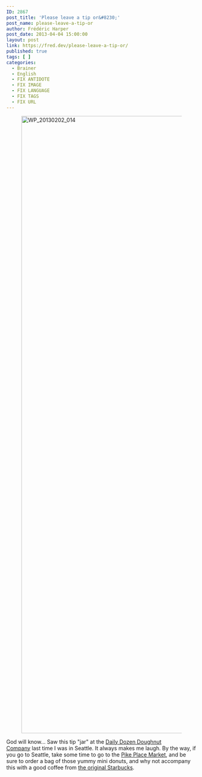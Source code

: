 ```yaml
---
ID: 2867
post_title: 'Please leave a tip or&#8230;'
post_name: please-leave-a-tip-or
author: Frédéric Harper
post_date: 2013-04-04 15:00:00
layout: post
link: https://fred.dev/please-leave-a-tip-or/
published: true
tags: [ ]
categories:
  - Brainer
  - English
  - FIX ANTIDOTE
  - FIX IMAGE
  - FIX LANGUAGE
  - FIX TAGS
  - FIX URL
---
```

<figure><img alt="WP_20130202_014" src="http://fred.dev/wp-content/uploads/2013/04/WP_20130202_014.jpg" width="918" height="1632" /></figure>
God will know... Saw this tip "jar" at the <a href="https://www.yelp.ca/biz/daily-dozen-doughnut-company-seattle" target="_blank" rel="noopener noreferrer">Daily Dozen Doughnut Company</a> last time I was in Seattle. It always makes me laugh. By the way, if you go to Seattle, take some time to go to the <a href="https://www.yelp.ca/biz/pike-place-market-seattle" target="_blank" rel="noopener noreferrer">Pike Place Market</a>, and be sure to order a bag of those yummy mini donuts, and why not accompany this with a good coffee from <a href="https://www.yelp.ca/biz/starbucks-seattle-88" target="_blank" rel="noopener noreferrer">the original Starbucks</a>.